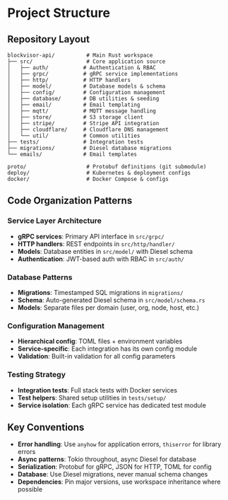 # Project Structure

## Repository Layout

```
blockvisor-api/          # Main Rust workspace
├── src/                 # Core application source
│   ├── auth/           # Authentication & RBAC
│   ├── grpc/           # gRPC service implementations
│   ├── http/           # HTTP handlers
│   ├── model/          # Database models & schema
│   ├── config/         # Configuration management
│   ├── database/       # DB utilities & seeding
│   ├── email/          # Email templating
│   ├── mqtt/           # MQTT message handling
│   ├── store/          # S3 storage client
│   ├── stripe/         # Stripe API integration
│   ├── cloudflare/     # Cloudflare DNS management
│   └── util/           # Common utilities
├── tests/              # Integration tests
├── migrations/         # Diesel database migrations
└── emails/             # Email templates

proto/                   # Protobuf definitions (git submodule)
deploy/                  # Kubernetes & deployment configs
docker/                  # Docker Compose & configs
```

## Code Organization Patterns

### Service Layer Architecture
- **gRPC services**: Primary API interface in `src/grpc/`
- **HTTP handlers**: REST endpoints in `src/http/handler/`
- **Models**: Database entities in `src/model/` with Diesel schema
- **Authentication**: JWT-based auth with RBAC in `src/auth/`

### Database Patterns
- **Migrations**: Timestamped SQL migrations in `migrations/`
- **Schema**: Auto-generated Diesel schema in `src/model/schema.rs`
- **Models**: Separate files per domain (user, org, node, host, etc.)

### Configuration Management
- **Hierarchical config**: TOML files + environment variables
- **Service-specific**: Each integration has its own config module
- **Validation**: Built-in validation for all config parameters

### Testing Strategy
- **Integration tests**: Full stack tests with Docker services
- **Test helpers**: Shared setup utilities in `tests/setup/`
- **Service isolation**: Each gRPC service has dedicated test module

## Key Conventions

- **Error handling**: Use `anyhow` for application errors, `thiserror` for library errors
- **Async patterns**: Tokio throughout, async Diesel for database
- **Serialization**: Protobuf for gRPC, JSON for HTTP, TOML for config
- **Database**: Use Diesel migrations, never manual schema changes
- **Dependencies**: Pin major versions, use workspace inheritance where possible